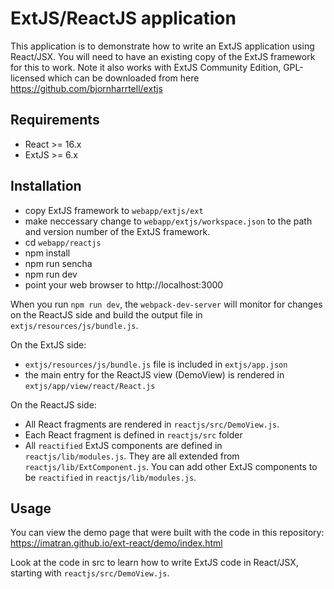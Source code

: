 **<h1>ExtJS/ReactJS application</h1>**

This application is to demonstrate how to write an ExtJS application using React/JSX. You will need to have an existing copy of the ExtJS framework for this to work. Note it also works with ExtJS Community Edition, GPL-licensed which can be downloaded from here https://github.com/bjornharrtell/extjs

**<h2>Requirements</h2>**
- React >= 16.x
- ExtJS >= 6.x

**<h2>Installation</h2>**
- copy ExtJS framework to `webapp/extjs/ext`
- make neccessary change to `webapp/extjs/workspace.json` to the path and version number of the ExtJS framework.
- cd `webapp/reactjs`
- npm install
- npm run sencha
- npm run dev
- point your web browser to http://localhost:3000

When you run `npm run dev`, the `webpack-dev-server` will monitor for changes on the ReactJS side and build the output file in `extjs/resources/js/bundle.js`.

On the ExtJS side:
- `extjs/resources/js/bundle.js` file is included in `extjs/app.json`
- the main entry for the ReactJS view (DemoView) is rendered in `extjs/app/view/react/React.js`

On the ReactJS side:
- All React fragments are rendered in `reactjs/src/DemoView.js`.
- Each React fragment is defined in `reactjs/src` folder
- All `reactified` ExtJS components are defined in `reactjs/lib/modules.js`. They are all extended from `reactjs/lib/ExtComponent.js`. You can add other ExtJS components to be `reactified` in `reactjs/lib/modules.js`.

**<h2>Usage</h2>**
You can view the demo page that were built with the code in this repository:
https://imatran.github.io/ext-react/demo/index.html

Look at the code in src to learn how to write ExtJS code in React/JSX, starting with `reactjs/src/DemoView.js`.
